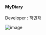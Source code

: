 #### MyDiary

Developer : 허민재


![image](https://github.com/MJH39088/MyDiary/assets/104211982/09896b15-28f2-4322-86c4-2ff5bb79e253)
